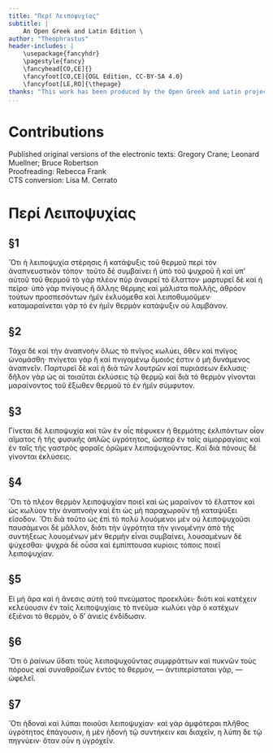```yaml
---
title: "Περί Λειποψυχίας"
subtitle: |
	An Open Greek and Latin Edition \ 
author: "Theophrastus"
header-includes: | 
	\usepackage{fancyhdr}
	\pagestyle{fancy}
	\fancyhead[CO,CE]{}
	\fancyfoot[CO,CE]{OGL Edition, CC-BY-SA 4.0}
	\fancyfoot[LE,RO]{\thepage}
thanks: "This work has been produced by the Open Greek and Latin project through the help of volunteers. See contributions for details."
...
```


# Contributions  

Published original versions of the electronic texts: Gregory Crane; Leonard Muellner; Bruce Robertson  
 Proofreading: Rebecca Frank  
 CTS conversion: Lisa M. Cerrato  

# Περί Λειποψυχίας  

## §1  

<p rend="indent"><pb facs="uiug.30112023840660-1583374486redo_0436"/><milestone unit="page" n="409" type="print"/>Ὅτι ἡ λειποψυχία στέρησις ἢ κατάψυξις τοῦ θερμοῦ περὶ τὸν ἀναπνευστικὸν τόπον· τοῦτο δὲ συμβαίνει ἢ ὑπὸ τοῦ ψυχροῦ ἢ καὶ ὑπʼ αὐτοῦ τοῦ θερμοῦ τὸ γὰρ πλέον πῦρ ἀναιρεῖ τὸ ἔλαττον· μαρτυρεῖ δὲ καὶ ἡ πεῖρα· ὑπὸ γὰρ πνίγους ἢ ἄλλης θέρμης καὶ μάλιστα πολλῆς, ἀθρόον τούτων προσπεσόντων ἡμῖν ἐκλυόμεθα καὶ λειποθυμοῦμεν· καταμαραίνεται γὰρ τὸ ἐν ἡμῖν <add>θερμὸν</add> κατάψυξιν οὐ λαμβάνον. </p>  

## §2  

<p>Τάχα δὲ καὶ τὴν ἀναπνοὴν ὅλως τὸ πνῖγος κωλύει, ὅθεν καὶ πνῖγος ὠνομάσθη· πνίγεται γὰρ ἢ καὶ πνιγομένῳ ὅμοιός ἐστιν ὁ μὴ δυνάμενος ἀναπνεῖν. Παρτυρεῖ δὲ καὶ ἡ διὰ τῶν λουτρῶν καὶ πυριάσεων ἔκλυσις· δῆλον γὰρ ὡς αἱ τοιαῦται ἐκλύσεις τῷ θερμῷ καὶ διὰ τὸ θερμὸν γίνονται μαραίνοντος τοῦ ἔξωθεν θερμοῦ τὸ ἐν ἡμῖν σύμφυτον. </p>  

## §3  

<p>Γίνεται δὲ λειποψυχία καὶ τῶν ἐν οἷς πέφυκεν ἡ θερμότης ἐκλιπόντων οἷον αἵματος ἢ τῆς φυσικῆς ἁπλῶς ὑγρότητος, ὥσπερ ἐν ταῖς αἱμορραγίαις καὶ ἐν ταῖς τῆς γαστρὸς φοραῖς ὁρῶμεν λειποψυχοῦντας. Καὶ διὰ πόνους δὲ γίνονται ἐκλύσεις. </p>  

## §4  

<p>Ὅτι τὸ πλέον θερμὸν λειποψυχίαν ποιεῖ καὶ ὡς μαραῖνον τὸ ἔλαττον καὶ ὡς κωλύον τὴν ἀναπνοὴν καὶ ἔτι ὡς μὴ παραχωροῦν τῇ καταψύξει εἴσοδον. Ὅτι διὰ τοῦτο ὡς ἐπὶ τὸ πολὺ λουόμενοι μὲν οὐ λειποψυχοῦσι παυσάμενοι δὲ μᾶλλον, διότι τὴν ὑγρότητα τὴν γινομένην ἀπὸ τῆς συντήξεως λουομένων μὲν θερμὴν εἶναι συμβαίνει, λουσαμένων δὲ ψύχεσθαι· ψυχρὰ δὲ οὖσα καὶ ἐμπίπτουσα κυρίοις τόποις ποιεῖ λειποψυχίαν. </p>  

## §5  

<p>Εἰ μὴ ἄρα καὶ ἡ ἄνεσις αὐτὴ τοῦ πνεύματος προεκλύει· διότι καὶ κατέχειν κελεύουσιν ἐν ταῖς λειποψυχίαις τὸ πνεῦμα· κωλύει γὰρ ὁ κατέχων ἐξιέναι τὸ θερμὸν, ὁ δʼ ἀνιεὶς ἐνδίδωσιν. </p>  

## §6  

<p>Ὅτι ὁ ῥαίνων ὕδατι τοὺς λειποψυχοῦντας συμφράττων καὶ πυκνῶν τοὺς πόρους καὶ συναθροίζων ἐντὸς τὸ θερμὸν, — ἀντιπερίσταται γὰρ, — ὠφελεῖ. </p>  

## §7  

<p>Ὅτι ἡδοναὶ καὶ λύπαι ποιοῦσι λειποψυχίαν· καὶ γὰρ ἀμφότεραι πλῆθος ὑγρότητος ἐπάγουσιν, ἡ μὲν ἡδονὴ τῷ συντήκειν και διαχεῖν, η λύπη δε τῷ πηγνύειν· ὅταν οὖν η ὑγρόχεῖν. </p>  

